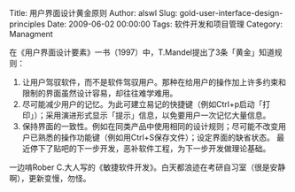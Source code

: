 Title: 用户界面设计黄金原则
Author: alswl
Slug: gold-user-interface-design-principles
Date: 2009-06-02 00:00:00
Tags: 软件开发和项目管理
Category: Managment

在《用户界面设计要素》一书（1997）中，T.Mandel提出了3条「黄金」知道规则：

  1. 让用户驾驭软件，而不是软件驾驭用户。那种在给用户的操作加上许多约束和限制的界面虽然设计容易，却往往难学难用。
  2. 尽可能减少用户的记忆。为此可建立易记的快捷键（例如Ctrl+p启动「打印」）；采用演进形式显示「提示」信息，以免要用户一次记忆大量信息。
  3. 保持界面的一致性。例如在同类产品中使用相同的设计规则；尽可能不改变用户已熟悉的操作功能键（例如用Ctrl+S保存文件）；设定界面的缺省状态。
最近停下了贴吧的下一步开发，恶补软件工程，为下一步开发做理论基础。

一边啃Rober C.大人写的《敏捷软件开发》。白天都浪迹在考研自习室（很是安静啊），更新变慢，勿怪。

